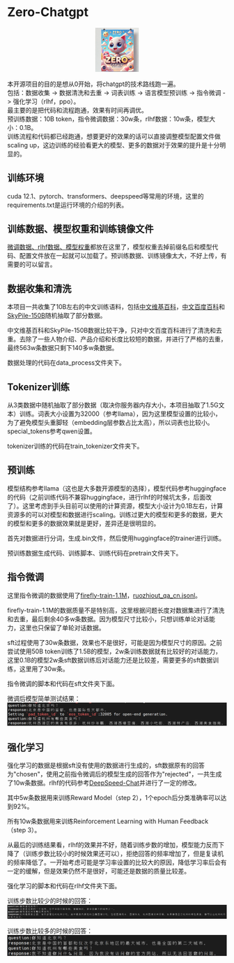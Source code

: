 # Zero-Chatgpt   
<p align="center">
  <img src="image.webp" alt="Zero-Chatgpt" style="width:20%;">
</p> 

本开源项目的目的是想从0开始，将chatgpt的技术路线跑一遍。  
包括：数据收集 -> 数据清洗和去重 -> 词表训练 -> 语言模型预训练 -> 指令微调 -> 强化学习（rlhf，ppo）。  
最主要的是把代码和流程跑通，效果有时间再调优。  
预训练数据：10B token，指令微调数据：30w条，rlhf数据：10w条，模型大小：0.1B。  
训练流程和代码都已经跑通，想要更好的效果的话可以直接调整模型配置文件做scaling up，这边训练的经验看更大的模型、更多的数据对于效果的提升是十分明显的。  
## 训练环境  
cuda 12.1、pytorch、transformers、deepspeed等常用的环境，这里的requirements.txt是运行环境的介绍的列表。  

## 训练数据、模型权重和训练镜像文件  
[微调数据、rlhf数据、模型权重](https://huggingface.co/My521/Zero-Chatgpt/tree/main)都放在这里了，模型权重去掉前缀名后和模型代码、配置文件放在一起就可以加载了。预训练数据、训练镜像太大，不好上传，有需要的可以留言。   

## 数据收集和清洗  
本项目一共收集了10B左右的中文训练语料，包括[中文维基百科](https://huggingface.co/datasets/pleisto/wikipedia-cn-20230720-filtered/blob/main/wikipedia-cn-20230720-filtered.json)，[中文百度百科](https://huggingface.co/datasets/xuqinyang/BaiduBaike-5.63M/blob/main/563w_baidubaike.json)和[SkyPile-150B](https://huggingface.co/datasets/Skywork/SkyPile-150B)随机抽取了部分数据。  

中文维基百科和SkyPile-150B数据比较干净，只对中文百度百科进行了清洗和去重。去除了一些人物介绍、产品介绍和长度比较短的数据，并进行了严格的去重，最终563w条数据只剩下140多w条数据。  

数据处理的代码在data_process文件夹下。  

## Tokenizer训练  
从3类数据中随机抽取了部分数据（取决你服务器内存大小，本项目抽取了1.5G文本）训练。词表大小设置为32000（参考llama），因为这里模型设置的比较小，为了避免模型头重脚轻（embedding层参数占比太高），所以词表也比较小。special_tokens参考qwen设置。    

tokenizer训练的代码在train_tokenizer文件夹下。

## 预训练
模型结构参考llama（这也是大多数开源模型的选择），模型代码参考huggingface的代码（之前训练代码不兼容huggingface，进行rlhf的时候坑太多，后面改了）。这里考虑到手头目前可以使用的计算资源，模型大小设计为0.1B左右，计算资源多的可以对模型和数据进行scaling。训练过更大的模型和更多的数据，更大的模型和更多的数据效果就是更好，差异还是很明显的。

首先对数据进行分词，生成.bin文件，然后使用huggingface的trainer进行训练。

预训练数据生成代码、训练脚本、训练代码在pretrain文件夹下。

## 指令微调  
这里指令微调的数据使用了[firefly-train-1.1M](https://huggingface.co/datasets/YeungNLP/firefly-train-1.1M/blob/main/firefly-train-1.1M.jsonl)，[ruozhiout_qa_cn.jsonl](https://www.modelscope.cn/datasets/baicai003/Llama3-Chinese-dataset/files)。  

firefly-train-1.1M的数据质量不是特别高，这里根据问题长度对数据集进行了清洗和去重，最后剩余40多w条数据。因为模型尺寸比较小，只想训练单论对话能力，这里也只保留了单轮对话数据。

sft过程使用了30w条数据，效果也不是很好，可能是因为模型尺寸的原因。之前尝试使用50B token训练了1.5B的模型，2w条训练数据就有比较好的对话能力，这里0.1B的模型2w条sft数据训练后对话能力还是比较差，需要更多的sft数据训练，这里用了30w条。

指令微调的脚本和代码在sft文件夹下面。  

微调后模型简单测试结果：  
![alt text](image.png)  

## 强化学习  
强化学习的数据是根据sft没有使用的数据进行生成的，sft数据原有的回答为"chosen"，使用之前指令微调后的模型生成的回答作为"rejected"，一共生成了10w条数据。rlhf的代码参考[DeepSpeed-Chat](https://github.com/microsoft/DeepSpeedExamples/tree/master/applications/DeepSpeed-Chat#readme)并进行了一定的修改。

其中5w条数据用来训练Reward Model（step 2），1个epoch后分类准确率可以达到92%。  

所有10w条数据用来训练Reinforcement Learning with Human Feedback（step 3）。  

从最后的训练结果看，rlhf的效果并不好，随着训练步数的增加，模型能力反而下降了（训练步数比较小的时候效果还可以），拒绝回答的频率增加了，但是复读机的频率降低了。一开始考虑可能是学习率设置的比较大的原因，降低学习率后会有一定的缓解，但是效果仍然不是很好，可能还是数据的质量比较差。  

强化学习的脚本和代码在rlhf文件夹下面。  

训练步数比较少的时候的回答：  
![alt text](image-1.png)  

训练步数比较多的时候的回答：  
![alt text](image-2.png)  


